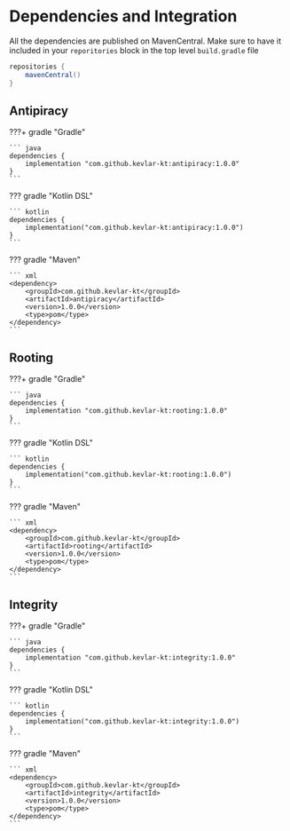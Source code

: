 # Dependencies and Integration

All the dependencies are published on MavenCentral. Make sure to have it included in your `reporitories` block in the top level `build.gradle` file

```groovy
repositories {
    mavenCentral()
}
```

## Antipiracy
???+ gradle "Gradle"

	``` java
	dependencies {
    	implementation "com.github.kevlar-kt:antipiracy:1.0.0"
	}
	```

??? gradle "Kotlin DSL"

	``` kotlin
	dependencies {
	    implementation("com.github.kevlar-kt:antipiracy:1.0.0")
	}
	```

??? gradle "Maven"

	``` xml
	<dependency>
	    <groupId>com.github.kevlar-kt</groupId>
	    <artifactId>antipiracy</artifactId>
	    <version>1.0.0</version>
	    <type>pom</type>
	</dependency>
	```


## Rooting
???+ gradle "Gradle"

	``` java
	dependencies {
    	implementation "com.github.kevlar-kt:rooting:1.0.0"
	}
	```

??? gradle "Kotlin DSL"

	``` kotlin
	dependencies {
	    implementation("com.github.kevlar-kt:rooting:1.0.0")
	}
	```

??? gradle "Maven"

	``` xml
	<dependency>
	    <groupId>com.github.kevlar-kt</groupId>
	    <artifactId>rooting</artifactId>
	    <version>1.0.0</version>
	    <type>pom</type>
	</dependency>
	```


## Integrity

???+ gradle "Gradle"

	``` java
	dependencies {
    	implementation "com.github.kevlar-kt:integrity:1.0.0"
	}
	```

??? gradle "Kotlin DSL"

	``` kotlin
	dependencies {
	    implementation("com.github.kevlar-kt:integrity:1.0.0")
	}
	```

??? gradle "Maven"

	``` xml
	<dependency>
	    <groupId>com.github.kevlar-kt</groupId>
	    <artifactId>integrity</artifactId>
	    <version>1.0.0</version>
	    <type>pom</type>
	</dependency>
	```
